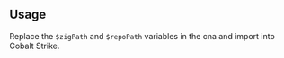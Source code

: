 ## Usage

Replace the `$zigPath` and `$repoPath` variables in the cna and import into Cobalt Strike.
